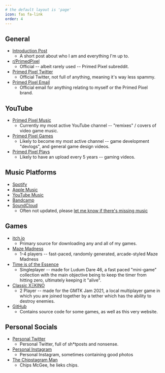 ```yaml
---
# the default layout is 'page'
icon: fas fa-link
order: 4
---
```


## General

- [Introduction Post](https://primedpixel.co.uk/posts/introduction/)
	- A short post about who I am and everything I'm up to.
- [r/PrimedPixel](https://reddit.com/r/PrimedPixel)
	- Official -- albeit rarely used -- Primed Pixel subreddit.
- [Primed Pixel Twitter](https://twitter.com/PrimedPixel)
	- Official Twitter, not full of anything, meaning it's way less spammy.
- [Primed Pixel Email](mailto:malachy.tun@primedpixel.co.uk)
	- Official email for anything relating to myself or the Primed Pixel brand.

## YouTube

- [Primed Pixel Music](https://www.youtube.com/c/PrimedPixelMusic)
	- Currently my most active YouTube channel -- "remixes" / covers of video game music.
- [Primed Pixel Games](https://www.youtube.com/channel/UCyRLDg8W_QVKAwDZArN7MuA)
	- Likely to become my most active channel -- game development "devlogs", and general game design videos.
- [Primed Pixel Plays](https://www.youtube.com/channel/UC1yPj1dewYOFjHvh9yeUpIA)
	- Likely to have an upload every 5 years -- gaming videos.

## Music Platforms

- [Spotify](https://open.spotify.com/artist/4vae5dm3sk6jtWNcBPXVxU)
- [Apple Music](https://music.apple.com/us/artist/primed-pixel/1541951500)
- [YouTube Music](https://music.youtube.com/channel/UCSHoDy6e5AA-erUMKcXaZAQ)
- [Bandcamp](https://primedpixel.bandcamp.com/)
- [SoundCloud](https://soundcloud.com/primed-pixel)
	- Often not updated, please [let me know if there's missing music](mailto:malachy.tun@primedpixel.co.uk?subject=Missing%20Soundcloud%20Music)

## Games

- [itch.io](https://primedpixel.itch.io)
	- Primary source for downloading any and all of my games.
- [Maze Madness](https://primedpixel.itch.io/mazemadness)
	- 1-4 players -- fast-paced, randomly generated, arcade-styled Maze Madness
- [Time is of the Essence](https://primedpixel.itch.io/time-is-of-the-essence)
	- Singleplayer -- made for Ludum Dare 46, a fast paced "mini-game" collection with the main objective being to keep the timer from hitting zero, ultimately keeping it "alive".
- [Classic XΞKINO](https://primedpixel.itch.io/classic-xekino)
	- 2 Player -- made for the GMTK Jam 2021, a local multiplayer game in which you are joined together by a tether which has the ability to destroy enemies.
- [GitHub](https://github.com/PrimedPixel)
	- Contains source code for some games, as well as this very website.

## Personal Socials
- [Personal Twitter](https://twitter.com/MalachyTun)
	- Personal Twitter, full of sh\*tposts and nonsense.
- [Personal Instagram](https://www.instagram.com/primedpixel/)
	- Personal Instagram, sometimes containing good photos
- [The Chipstagram Man](https://www.instagram.com/the_chipstagram_man/)
	- Chips McGee, he lieks chips.